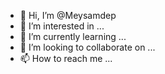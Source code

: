 - 👋 Hi, I’m @Meysamdep
- 👀 I’m interested in ...
- 🌱 I’m currently learning ...
- 💞️ I’m looking to collaborate on ...
- 📫 How to reach me ...

<!---
Meysamdep/Meysamdep is a ✨ special ✨ repository because its `README.md` (this file) appears on your GitHub profile.
You can click the Preview link to take a look at your changes.
--->
